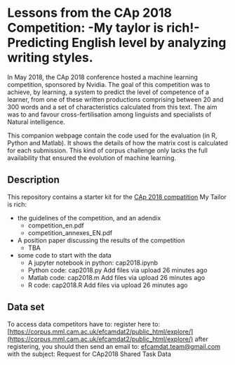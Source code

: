# Lessons from the CAp 2018 Competition: -My taylor is rich!- Predicting English level by analyzing writing styles. 

In May 2018, the CAp 2018 conference  hosted a machine learning competition,  sponsored by Nvidia. 
The goal of this competition was to achieve, by learning, a system to predict the level of competence of a learner, from one of these written productions comprising between 20 and 300 words and a set of characteristics calculated from this text.
The aim was to and favour cross-fertilisation among linguists and specialists of Natural intelligence.

This companion webpage contain the code used for the evaluation (in R, Python and Matlab). It shows the details of how the matrix cost is calculated for each submission. This kind of corpus challenge only lacks the full availability that ensured the evolution  of machine learning. 

## Description

This repository contains a starter kit for the [CAp 2018 compatition](http://cap2018.litislab.fr/competition-en.html) My Tailor is rich:  
- the guidelines of the competition, and an adendix 
	 * competition_en.pdf
   * competition_annexes_EN.pdf 	
- A position paper discussing the results of the competition
   * TBA
- some code to start with the data
	 * A jupyter notebook in python: cap2018.ipynb 	
	 * Python code: cap2018.py 	Add files via upload 	26 minutes ago
   * Matlab code: cap2018.m 	Add files via upload 	26 minutes ago
   * R code: cap2018.R 	Add files via upload 	26 minutes ago

## Data set

To access data competitors have to:
register here to: [https://corpus.mml.cam.ac.uk/efcamdat2/public_html/explore/](https://corpus.mml.cam.ac.uk/efcamdat2/public_html/explore/)
after registering, you should then send an email to: efcamdat.team@gmail.com with the subject: Request for CAp2018 Shared Task Data




